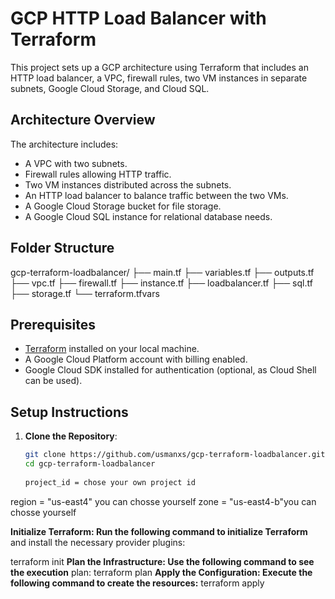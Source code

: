 # GCP HTTP Load Balancer with Terraform

This project sets up a GCP architecture using Terraform that includes an HTTP load balancer, a VPC, firewall rules, two VM instances in separate subnets, Google Cloud Storage, and Cloud SQL.

## Architecture Overview

The architecture includes:
- A VPC with two subnets.
- Firewall rules allowing HTTP traffic.
- Two VM instances distributed across the subnets.
- An HTTP load balancer to balance traffic between the two VMs.
- A Google Cloud Storage bucket for file storage.
- A Google Cloud SQL instance for relational database needs.

## Folder Structure

gcp-terraform-loadbalancer/ ├── main.tf ├── variables.tf ├── outputs.tf ├── vpc.tf ├── firewall.tf ├── instance.tf ├── loadbalancer.tf ├── sql.tf ├── storage.tf └── terraform.tfvars

## Prerequisites

- [Terraform](https://www.terraform.io/downloads.html) installed on your local machine.
- A Google Cloud Platform account with billing enabled.
- Google Cloud SDK installed for authentication (optional, as Cloud Shell can be used).

## Setup Instructions

1. **Clone the Repository**:
   ```bash
   git clone https://github.com/usmanxs/gcp-terraform-loadbalancer.git
   cd gcp-terraform-loadbalancer
  
   project_id = chose your own project id 
region     = "us-east4" you can chosse yourself
zone       = "us-east4-b"you can chosse yourself


**Initialize Terraform: Run the following command to initialize Terraform** and install the necessary provider plugins:

terraform init
**Plan the Infrastructure: Use the following command to see the execution** plan:
terraform plan
**Apply the Configuration: Execute the following command to create the resources:**
terraform apply
